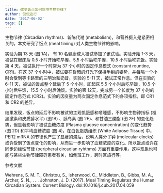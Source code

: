 ```yaml
---
title: 改变饭点如何影响生物节律？
author: 侃侃迩行
date: '2017-06-02'
tags: []
---
```


生物节律 (Circadian rhythms)、新陈代谢 (metabolism)，和营养摄入是紧密相关的。本文研究了饭点 (meal timing) 对人类生物节律的影响。

实验为期 13 天 (图 1A)， 有 10 名健康成人被试参加了该试验。实验开始 1-3 天，被试在起床后 0.5 小时开始吃早餐、5.5 小时后吃午餐，10.5 小时后吃完饭。实验第 4 天，被试执行一个时常为 37 个小时的固定作息模式 (constant rountine, CR1)。在这 37 个小时中，被试要在昏暗的灯光下保持半躺的姿势，并每隔一个小时会受到等卡路里的三明治和奶昔。实验的 5-11 天，被试正常作息。但在实验的 6-11 天，被试的饭点整个延后了 5 个小时，即起床 5.5 个小时后吃早饭，10.5 个小时后午饭，15.5 个小时后晚饭。实验的第 12天，完成另一个长度为 37 小时的固定作息范式 (CR2)。实验的因变量为两次固定作息范式下的各项指标，即 CR1 和 CR2 的差异。

结果发现，饭点的延后不影响被试的主观饥饿感和嗜睡感，不影响生物钟指标 (褪黑激素和皮质醇水平) (图1B) 、胰岛素 (图 2E)、和甘油三酸酯 (图 2F) 的变化趋势，但显著影响了被试血糖浓度 (Plasma glucose concentration) 的变化趋势 (图 2D) 和平均血糖浓度 (图 4)。在白色脂肪组织 (White Adipose Tissue) 中，PER2 mRNA 的节律也产生了显著的滞后，说明人类分子钟 (molecular clocks) 或许受到了饭点变化的影响，从而进一步影响了血糖浓度的变化。所以饭点或许在同步边缘性节律 (peripheral circadian ryhthms) 方面有重要作用。这种现象也可能与某些生物节律障碍患者有关，如倒班工作，跨时区旅行等。

参考文献

Wehrens, S. M. T., Christou, S., Isherwood, C., Middleton, B., Gibbs, M. A., Archer, S. N., . . . Johnston, J. D. (2017). Meal Timing Regulates the Human Circadian System. Current Biology. doi:10.1016/j.cub.2017.04.059


